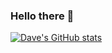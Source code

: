 ### Hello there 👀

[![Dave's GitHub stats](https://github-readme-stats-daveroverts.vercel.app/api?username=daveroverts)](https://github.com/anuraghazra/github-readme-stats)

<!--
**daveroverts/daveroverts** is a ✨ _special_ ✨ repository because its `README.md` (this file) appears on your GitHub profile.

Here are some ideas to get you started:

- 🔭 I’m currently working on ...
- 🌱 I’m currently learning ...
- 👯 I’m looking to collaborate on ...
- 🤔 I’m looking for help with ...
- 💬 Ask me about ...
- 📫 How to reach me: ...
- 😄 Pronouns: ...
- ⚡ Fun fact: ...
-->
